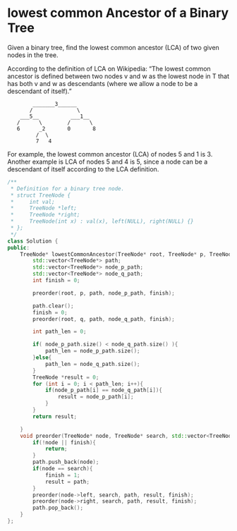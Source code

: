 # lowest common Ancestor of a Binary Tree

Given a binary tree, find the lowest common ancestor (LCA) of two given nodes in the tree.

According to the definition of LCA on Wikipedia: “The lowest common ancestor is defined between two nodes v and w as the lowest node in T that has both v and w as descendants (where we allow a node to be a descendant of itself).”
```
        _______3______
       /              \
    ___5__          ___1__
   /      \        /      \
   6      _2       0       8
         /  \
         7   4
```

For example, the lowest common ancestor (LCA) of nodes 5 and 1 is 3. Another example is LCA of nodes 5 and 4 is 5, since a node can be a descendant of itself according to the LCA definition.


```cpp
/**
 * Definition for a binary tree node.
 * struct TreeNode {
 *     int val;
 *     TreeNode *left;
 *     TreeNode *right;
 *     TreeNode(int x) : val(x), left(NULL), right(NULL) {}
 * };
 */
class Solution {
public:
    TreeNode* lowestCommonAncestor(TreeNode* root, TreeNode* p, TreeNode* q) {
        std::vector<TreeNode*> path;
        std::vector<TreeNode*> node_p_path;
        std::vector<TreeNode*> node_q_path;
        int finish = 0;

        preorder(root, p, path, node_p_path, finish);

        path.clear();
        finish = 0;
        preorder(root, q, path, node_q_path, finish);

        int path_len = 0;

        if( node_p_path.size() < node_q_path.size() ){
            path_len = node_p_path.size();
        }else{
            path_len = node_q_path.size();
        }
        TreeNode *result = 0;
        for (int i = 0; i < path_len; i++){
            if(node_p_path[i] == node_q_path[i]){
                result = node_p_path[i];
            }
        }
        return result;

    }
    void preorder(TreeNode* node, TreeNode* search, std::vector<TreeNode*> &path, std::vector<TreeNode*>  &result, int &finish){
        if(!node || finish){
            return;
        }
        path.push_back(node);
        if(node == search){
            finish = 1;
            result = path;
        }
        preorder(node->left, search, path, result, finish);
        preorder(node->right, search, path, result, finish);
        path.pop_back();
    }
};
```
